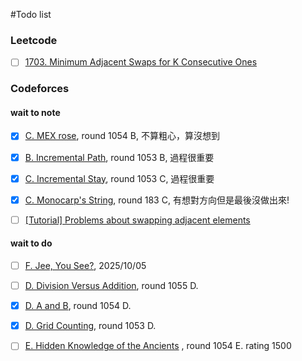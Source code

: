#Todo list

### Leetcode

- [ ] [1703. Minimum Adjacent Swaps for K Consecutive Ones](https://leetcode.cn/problems/minimum-adjacent-swaps-for-k-consecutive-ones/description/)

### Codeforces

#### wait to note

- [x] [C. MEX rose](https://codeforces.com/contest/2149/problem/C), round 1054 B, 不算粗心，算沒想到

- [x] [B. Incremental Path](https://codeforces.com/contest/2151/problem/B), round 1053 B, 過程很重要

- [x] [C. Incremental Stay](https://codeforces.com/contest/2151/problem/C), round 1053 C, 過程很重要

- [x] [C. Monocarp's String](https://codeforces.com/contest/2145/problem/C), round 183 C, 有想對方向但是最後沒做出來!

- [ ] [[Tutorial] Problems about swapping adjacent elements](https://codeforces.com/blog/entry/92130?utm_source=chatgpt.com)

#### wait to do

- [ ] [F. Jee, You See?](https://codeforces.com/problemset/problem/1670/F), 2025/10/05

- [ ] [D. Division Versus Addition](https://codeforces.com/contest/2152/problem/D), round 1055 D.

- [x] [D. A and B](https://codeforces.com/contest/2149/problem/D), round 1054 D.

- [x] [D. Grid Counting](https://codeforces.com/contest/2151/problem/D), round 1053 D.

- [ ] [E. Hidden Knowledge of the Ancients](https://codeforces.com/contest/2149/problem/E) , round 1054 E. rating 1500
